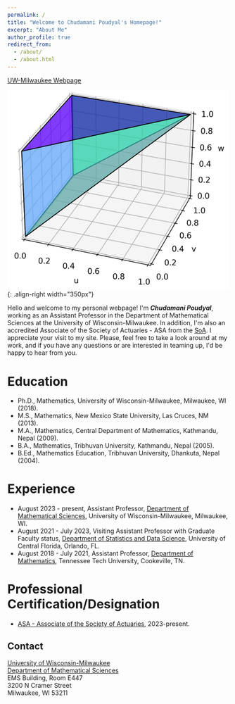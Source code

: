 ```yaml
---
permalink: /
title: "Welcome to Chudamani Poudyal's Homepage!" 
excerpt: "About Me"
author_profile: true
redirect_from: 
  - /about/
  - /about.html
---
```


<a href="https://uwm.edu/math/people/poudyal-chudamani/">UW-Milwaukee Webpage</a>

![Editing a markdown file for a talk](/images/pyramid2.png){: .align-right width="350px"}
<!-- ![Editing a markdown file for a talk](/images/PT2.jpg){: .align-right width="350px"} -->
<!--- ![Editing a markdown file for a talk](/images/PT2.jpg) --->
Hello and welcome to my personal webpage! I'm _**Chudamani Poudyal**_, working as an Assistant Professor in the Department of Mathematical Sciences at the University of Wisconsin-Milwaukee. In addition, I'm also an accredited Associate of the Society of Actuaries - ASA from the [SoA](https://www.soa.org/). I appreciate your visit to my site. Please, feel free to take a look around at my work, and if you have any questions or are interested in teaming up, I'd be happy to hear from you.

Education
=====
- Ph.D., Mathematics, University of Wisconsin-Milwaukee, Milwaukee, WI (2018).
- M.S., Mathematics, New Mexico State University, Las Cruces, NM (2013).
- M.A., Mathematics, Central Department of Mathematics, Kathmandu, Nepal (2009).
- B.A., Mathematics, Tribhuvan University, Kathmandu, Nepal (2005). 
- B.Ed., Mathematics Education, Tribhuvan University, Dhankuta, Nepal (2004).
  
Experience
=====
- August 2023 - present, Assistant Professor, [Department of Mathematical Sciences](https://uwm.edu/math/), University of Wisconsin-Milwaukee, Milwaukee, WI. 
- August 2021 - July 2023, Visiting Assistant Professor with Graduate Faculty status, [Department of Statistics and Data Science](https://sciences.ucf.edu/statistics/), University of Central Florida, Orlando, FL.
- August 2018 - July 2021, Assistant Professor, [Department of Mathematics](https://www.tntech.edu/cas/math/), Tennessee Tech University, Cookeville, TN.

Professional Certification/Designation
=====
- [ASA - Associate of the Society of Actuaries](https://www.soa.org/Education/Exam-Req/edu-asa-req.aspx), 2023-present.

Contact
-------
[University of Wisconsin-Milwaukee](https://uwm.edu/) \
[Department of Mathematical Sciences](https://uwm.edu/math/) \
EMS Building, Room E447 \
3200 N Cramer Street \
Milwaukee, WI 53211
